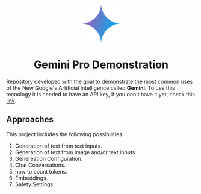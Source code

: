 
<p align = 'center'><img width=100 src='google-gemini-icon.png'></p>
<h1 align = 'center'>Gemini Pro Demonstration</h1>

Repository developed with the goal to demonstrate the most common uses of the New Google's Artificial Intelligence called **Gemini**. 
To use this tecnology it is needed to have an API key, if you don't have it yet, check this [link](https://ai.google.dev/).

## Approaches
 This project includes the following possibilities:
 1. Generation of text from text inputs.
 1. Generation of text from image and/or text inputs.
 2. Genereation Configuration.
 3. Chat Conversations.
 4. how to count tokens.
 5. Embeddings.
 6. Safety Settings.



